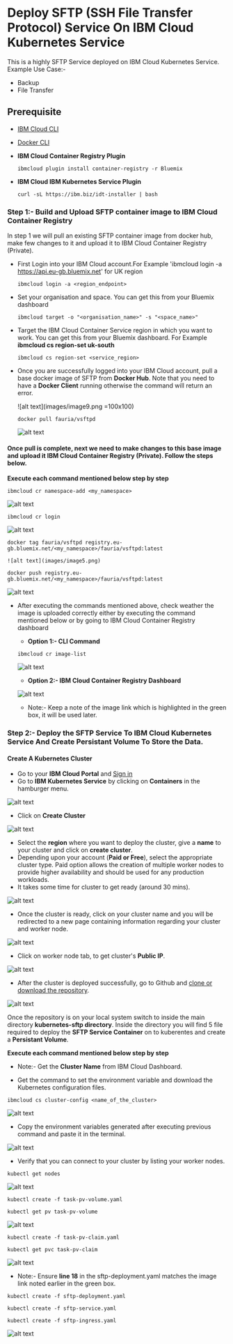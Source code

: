 # Deploy SFTP (SSH File Transfer Protocol) Service On IBM Cloud Kubernetes Service

This is a highly SFTP Service deployed on IBM Cloud Kubernetes Service.
Example Use Case:-
- Backup
- File Transfer

## Prerequisite

- [IBM Cloud CLI](https://console.bluemix.net/docs/cli/reference/bluemix_cli/get_started.html#getting-started)
- [Docker CLI](https://docs.docker.com/install/)
- **IBM Cloud Container Registry Plugin**

  ```
  ibmcloud plugin install container-registry -r Bluemix
  ```
- **IBM Cloud IBM Kubernetes Service Plugin**
  ```
  curl -sL https://ibm.biz/idt-installer | bash
  ```

### Step 1:- Build and Upload SFTP container image to IBM Cloud Container Registry

In step 1 we will pull an existing SFTP container image from docker hub, make few changes to it and upload it to IBM Cloud Container Registry (Private).

- First Login into your IBM Cloud account.For Example 'ibmcloud login -a https://api.eu-gb.bluemix.net' for UK region
  ```
  ibmcloud login -a <region_endpoint>
  ```

- Set your organisation and space. You can get this from your Bluemix dashboard
  ```
  ibmcloud target -o "<organisation_name>" -s "<space_name>"
  ```

- Target the IBM Cloud Container Service region in which you want to work. You can get this from your Bluemix dashboard. For Example **ibmcloud cs region-set uk-south**
  ```
  ibmcloud cs region-set <service_region>
  ```
  
- Once you are successfully logged into your IBM Cloud account, pull a base docker image of SFTP from **Docker Hub**. Note that you need to have a **Docker Client** running otherwise the command will return an error.

  ![alt text](images/image9.png =100x100)

  ```
  docker pull fauria/vsftpd
  ```

  ![alt text](images/image3.png)

#### Once pull is complete, next we need to make changes to this base image and upload it **IBM Cloud Container Registry (Private)**. Follow the steps below.

**Execute each command mentioned below step by step**

  ```
  ibmcloud cr namespace-add <my_namespace>
  ```

  ![alt text](images/image2.png)

  ```
  ibmcloud cr login
  ```

  ![alt text](images/image4.png)

  ```
  docker tag fauria/vsftpd registry.eu-gb.bluemix.net/<my_namespace>/fauria/vsftpd:latest
  ```
    ![alt text](images/image5.png)

  ```
  docker push registry.eu-gb.bluemix.net/<my_namespace>/fauria/vsftpd:latest
  ```

  ![alt text](images/image6.png)

- After executing the commands mentioned above, check weather the image is uploaded correctly either by executing the command mentioned below or by going to IBM Cloud Container Registry dashboard
  - **Option 1:- CLI Command**
  ```
  ibmcloud cr image-list
  ```
  ![alt text](images/image7.png)
  
  - **Option 2:- IBM Cloud Container Registry Dashboard**

  ![alt text](images/image8.png)

  - Note:- Keep a note of the image link which is highlighted in the green box, it will be used later.

### Step 2:- Deploy the SFTP Service To IBM Cloud Kubernetes Service And Create Persistant Volume To Store the Data.

#### Create A Kubernetes Cluster

- Go to your **IBM Cloud Portal** and [Sign in](https://console.bluemix.net/dashboard/apps/)
- Go to **IBM Kubernetes Service** by clicking on **Containers** in the hamburger menu.

![alt text](images/image10.png)

- Click on **Create Cluster**

![alt text](images/image11.png)

- Select the **region** where you want to deploy the cluster, give a **name** to your cluster and click on **create cluster**.
- Depending upon your account (**Paid or Free**), select the appropriate cluster type. Paid option allows the creation of multiple worker nodes to provide higher availability and should be used for any production workloads.
- It takes some time for cluster to get ready (around 30 mins).

![alt text](images/image12.png)

- Once the cluster is ready, click on your cluster name and you will be redirected to a new page containing information regarding your cluster and worker node.

![alt text](images/image13.png)

- Click on worker node tab, to get cluster's **Public IP**.

![alt text](images/image14.png)

- After the cluster is deployed successfully, go to Github and [clone or download the repository](https://github.com/sudoalgorithm/SSH-File-Transfer-Protocol-On-IBM-Cloud-Kubernetes-Services.git). 

![alt text](images/image22.png)

 Once the repository is on your local system switch to inside the main directory **kubernetes-sftp directory**. Inside the directory you will find 5 file required to deploy the **SFTP Service Container** on to kuberentes and create a **Persistant Volume**.

**Execute each command mentioned below step by step**

- Note:- Get the **Cluster Name** from IBM Cloud Dashboard.

- Get the command to set the environment variable and download the Kubernetes configuration files.

```
ibmcloud cs cluster-config <name_of_the_cluster>
```

![alt text](images/image16.png)

- Copy the environment variables generated after executing previous command and paste it in the terminal.

![alt text](images/image17.png)

- Verify that you can connect to your cluster by listing your worker nodes.

```
kubectl get nodes
```
![alt text](images/image18.png)

```
kubectl create -f task-pv-volume.yaml
```

```
kubectl get pv task-pv-volume
```

![alt text](images/image19.png)

```
kubectl create -f task-pv-claim.yaml
```

```
kubectl get pvc task-pv-claim
```

![alt text](images/image20.png)

- Note:- Ensure **line 18** in the sftp-deployment.yaml matches the image link noted earlier in the green box.

```
kubectl create -f sftp-deployment.yaml
```

```
kubectl create -f sftp-service.yaml
```

```
kubectl create -f sftp-ingress.yaml
```
![alt text](images/image21.png)

